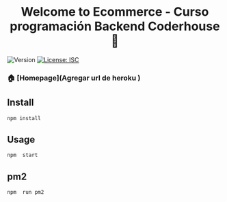 <h1 align="center">Welcome to Ecommerce - Curso programación Backend Coderhouse 👋</h1>
<p>
  <img alt="Version" src="https://img.shields.io/badge/version-1.0.0-blue.svg?cacheSeconds=2592000" />
  <a href="#" target="_blank">
    <img alt="License: ISC" src="https://img.shields.io/badge/License-ISC-yellow.svg" />
  </a>
</p>

### 🏠 [Homepage](Agregar url de heroku )

## Install

```sh
npm install
```

## Usage

```sh
npm  start
```

## pm2

```sh
npm  run pm2 
```
